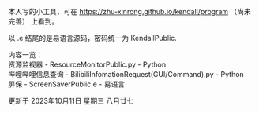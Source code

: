 本人写的小工具，可在 https://zhu-xinrong.github.io/kendall/program （尚未完善） 上看到。

以 .e 结尾的是易语言源码，密码统一为 KendallPublic.

内容一览：<br>
资源监视器 - ResourceMonitorPublic.py - Python<br>
哔哩哔哩信息查询 - BilibiliInfomationRequest(GUI/Command).py - Python<br>
屏保 - ScreenSaverPublic.e - 易语言

更新于 2023年10月11日 星期三 八月廿七
